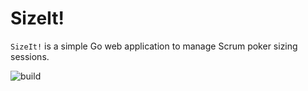 # SizeIt!

`SizeIt!` is a simple Go web application to manage Scrum poker sizing sessions.

![build](https://github.com/MartyHub/size-it/actions/workflows/ci.yml/badge.svg)
